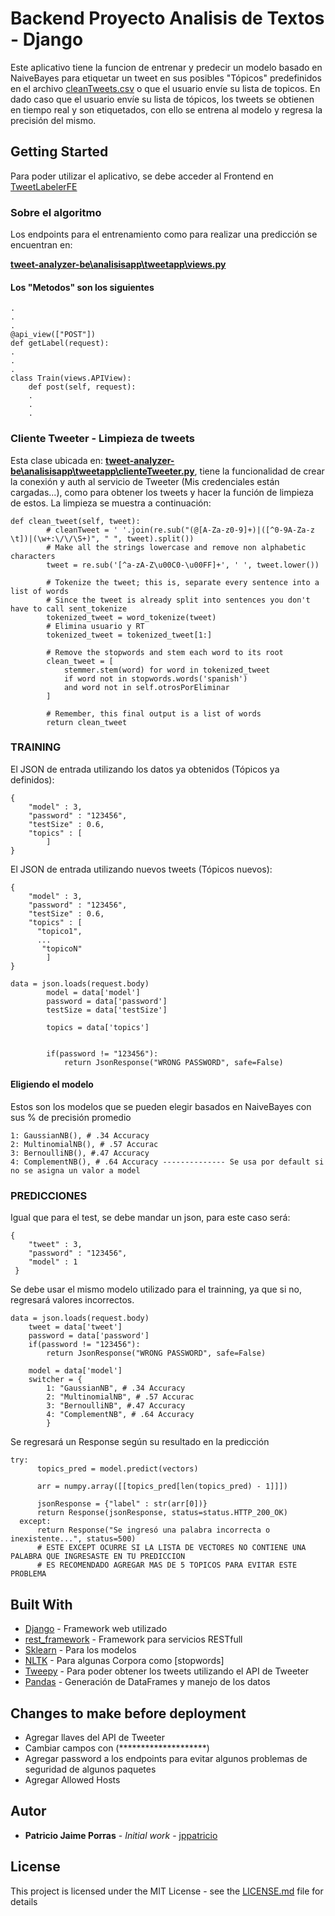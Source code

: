 # Backend Proyecto Analisis de Textos - Django

Este aplicativo tiene la funcion de entrenar y predecir un modelo basado en NaiveBayes para etiquetar un tweet en sus posibles "Tópicos"
predefinidos en el archivo [cleanTweets.csv](cleanTweets.csv) o que el usuario envíe su lista de topicos.
En dado caso que el usuario envíe su lista de tópicos, los tweets se obtienen en tiempo real y son etiquetados, con ello se entrena al
modelo y regresa la precisión del mismo.

## Getting Started

Para poder utilizar el aplicativo, se debe acceder al Frontend en [TweetLabelerFE](https://github.com/jppatricio/tweet-analyzer-be)

### Sobre el algoritmo

Los endpoints para el entrenamiento como para realizar una predicción se encuentran en:

[**tweet-analyzer-be\analisisapp\tweetapp\views.py**](/tweetapp/views.py)

#### Los "Metodos" son los siguientes
```
.
.
.
@api_view(["POST"])
def getLabel(request):
.
.
.
class Train(views.APIView):
    def post(self, request):
    .
    .
    .
```

### Cliente Tweeter - Limpieza de tweets

Esta clase ubicada en: [**tweet-analyzer-be\analisisapp\tweetapp\clienteTweeter.py**](/tweetapp/clienteTweeter.py), tiene la funcionalidad de
crear la conexión y auth al servicio de Tweeter (Mis credenciales están cargadas...), como para obtener los tweets y hacer la función de
limpieza de estos. La limpieza se muestra a continuación:
```
def clean_tweet(self, tweet): 
        # cleanTweet = ' '.join(re.sub("(@[A-Za-z0-9]+)|([^0-9A-Za-z \t])|(\w+:\/\/\S+)", " ", tweet).split())
        # Make all the strings lowercase and remove non alphabetic characters
        tweet = re.sub('[^a-zA-Z\u00C0-\u00FF]+', ' ', tweet.lower())

        # Tokenize the tweet; this is, separate every sentence into a list of words
        # Since the tweet is already split into sentences you don't have to call sent_tokenize
        tokenized_tweet = word_tokenize(tweet)
        # Elimina usuario y RT
        tokenized_tweet = tokenized_tweet[1:]

        # Remove the stopwords and stem each word to its root
        clean_tweet = [
            stemmer.stem(word) for word in tokenized_tweet
            if word not in stopwords.words('spanish')
            and word not in self.otrosPorEliminar
        ]

        # Remember, this final output is a list of words
        return clean_tweet
```

### TRAINING

El JSON de entrada utilizando los datos ya obtenidos (Tópicos ya definidos):
```
{
	"model" : 3,
	"password" : "123456",
	"testSize" : 0.6,
	"topics" : [
		]
}
```
El JSON de entrada utilizando nuevos tweets (Tópicos nuevos):
```
{
	"model" : 3,
	"password" : "123456",
	"testSize" : 0.6,
	"topics" : [
      "topico1",
      ...
       "topicoN"
		]
}
```
```
data = json.loads(request.body)
        model = data['model'] 
        password = data['password']
        testSize = data['testSize']
        
        topics = data['topics']


        if(password != "123456"):
            return JsonResponse("WRONG PASSWORD", safe=False)
```

#### Eligiendo el modelo

Estos son los modelos que se pueden elegir basados en NaiveBayes con sus % de precisión promedio

```
1: GaussianNB(), # .34 Accuracy
2: MultinomialNB(), # .57 Accurac
3: BernoulliNB(), #.47 Accuracy
4: ComplementNB(), # .64 Accuracy -------------- Se usa por default si no se asigna un valor a model
```

### PREDICCIONES

Igual que para el test, se debe mandar un json, para este caso será:

```
{
	"tweet" : 3,
	"password" : "123456",
	"model" : 1
 }
```

Se debe usar el mismo modelo utilizado para el trainning, ya que si no, regresará valores incorrectos.

```
data = json.loads(request.body)
    tweet = data['tweet']
    password = data['password']
    if(password != "123456"):
        return JsonResponse("WRONG PASSWORD", safe=False)

    model = data['model']
    switcher = {
        1: "GaussianNB", # .34 Accuracy
        2: "MultinomialNB", # .57 Accurac
        3: "BernoulliNB", #.47 Accuracy
        4: "ComplementNB", # .64 Accuracy
        }
 ```
 
 Se regresará un Response según su resultado en la predicción
  ```
 try:
        topics_pred = model.predict(vectors)

        arr = numpy.array([[topics_pred[len(topics_pred) - 1]]])

        jsonResponse = {"label" : str(arr[0])}
        return Response(jsonResponse, status=status.HTTP_200_OK)
    except:
        return Response("Se ingresó una palabra incorrecta o inexistente...", status=500)
        # ESTE EXCEPT OCURRE SI LA LISTA DE VECTORES NO CONTIENE UNA PALABRA QUE INGRESASTE EN TU PREDICCION
        # ES RECOMENDADO AGREGAR MAS DE 5 TOPICOS PARA EVITAR ESTE PROBLEMA
   ```

## Built With

* [Django](https://www.djangoproject.com/) - Framework web utilizado
* [rest_framework](https://www.django-rest-framework.org/) - Framework para servicios RESTfull
* [Sklearn](https://scikit-learn.org) - Para los modelos
* [NLTK](https://www.nltk.org/) - Para algunas Corpora como [stopwords]
* [Tweepy](http://docs.tweepy.org/en/latest/) - Para poder obtener los tweets utilizando el API de Tweeter
* [Pandas](https://pandas.pydata.org/) - Generación de DataFrames y manejo de  los datos

## Changes to make before deployment
* Agregar llaves del API de Tweeter
* Cambiar campos con (********************)
* Agregar password a los endpoints para evitar algunos problemas de seguridad de algunos paquetes
* Agregar Allowed Hosts


## Autor

* **Patricio Jaime Porras** - *Initial work* - [jppatricio](https://github.com/jppatricio)

## License

This project is licensed under the MIT License - see the [LICENSE.md](LICENSE.md) file for details
